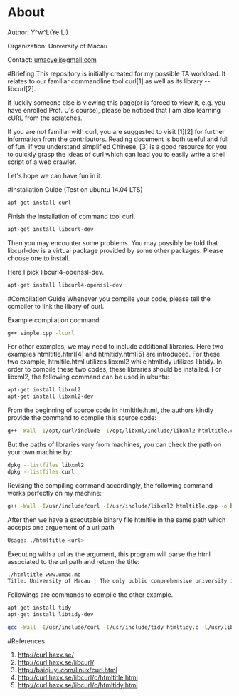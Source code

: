 # About
Author: Y^w^L(Ye Li)

Organization: University of Macau

Contact: umacyeli@gmail.com

#Briefing
This repository is initially created for my possible TA workload. It relates to our familiar commandline tool curl[1] as well as its library -- libcurl[2].

If luckily someone else is viewing this page(or is forced to view it, e.g. you have enrolled Prof. U's course), please be noticed that I am also learning cURL from the scratches.

If you are not familiar with curl, you are suggested to visit [1][2] for further information from the contributors. Reading document is both useful and full of fun. If you understand simplified Chinese, [3] is a good resource for you to quickly grasp the ideas of curl which can lead you to easily write a shell script of a web crawler. 

Let's hope we can have fun in it.

#Installation Guide
(Test on ubuntu 14.04 LTS)

```sh
apt-get install curl
```

Finish the installation of command tool curl.

```sh
apt-get install libcurl-dev
```

Then you may encounter some problems. You may possibly be told that libcurl-dev is a virtual package provided by some other packages. Please choose one to install.

Here I pick libcurl4-openssl-dev.

```sh
apt-get install libcurl4-openssl-dev
```

#Compilation Guide
Whenever you compile your code, please tell the compiler to link the libary of curl.

Example compilation command: 

```sh
g++ simple.cpp -lcurl
```

For othor examples, we may need to include additional libraries. Here two examples htmltitle.html[4] and htmltidy.html[5] are introduced. For these two example, htmltile.html utilizes libxml2 while htmltidy utilizes libtidy. In order to compile these two codes, these libraries should be installed. For libxml2, the following command can be used in ubuntu:

```sh
apt-get install libxml2
apt-get install libxml2-dev
```

From the beginning of source code in htmltitle.html, the authors kindly provide the command to compile this source code:

```sh
g++ -Wall -I/opt/curl/include -I/opt/libxml/include/libxml2 htmltitle.cpp -o htmltitle -L/opt/curl/lib -L/opt/libxml/lib -lcurl -lxml2
```

But the paths of libraries vary from machines, you can check the path on your own machine by:

```sh
dpkg --listfiles libxml2
dpkg --listfiles curl
```

Revising the compiling command accordingly, the following command works perfectly on my machine:

```sh
g++ -Wall -I/usr/include/curl -I/usr/include/libxml2 htmltitle.cpp -o htmltitle -L /usr/lib/x86_64-linux-gnu -lcurl -lxml2
```

After then we have a executable binary file htmltile in the same path which accepts one arguement of a url path

```sh
Usage: ./htmltitle <url>
```

Executing with a url as the argument, this program will parse the html associated to the url path and return the title:

```sh
./htmltitle www.umac.mo
Title: University of Macau | The only public comprehensive university in Macao
```

Followings are commands to compile the other example.


```sh
apt-get install tidy
apt-get install libtidy-dev
```

```sh
gcc -Wall -I/usr/include/curl -I/usr/include/tidy htmltidy.c -L/usr/lib/x86_64-linux-gnu -lcurl -ltidy -o tidycurl
```


#References
1. http://curl.haxx.se/
2. http://curl.haxx.se/libcurl/
3. http://baiqiuyi.com/linux/curl.html
4. http://curl.haxx.se/libcurl/c/htmltitle.html
5. http://curl.haxx.se/libcurl/c/htmltidy.html
